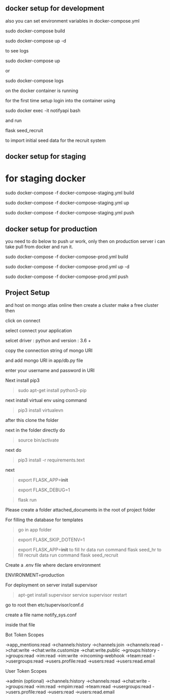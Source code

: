 ## docker setup for development


also you can set environment variables in docker-compose.yml

sudo docker-compose build

sudo docker-compose up -d

to see logs

sudo docker-compose up

or 

sudo docker-compose logs


on the docker container is running

for the first time setup login into the container using

sudo docker exec -it notifyapi bash

and run

flask seed_recruit

to import initial seed data for the recruit system


## docker setup for staging

# for staging docker
sudo docker-compose -f docker-compose-staging.yml build

sudo docker-compose -f docker-compose-staging.yml up

sudo docker-compose -f docker-compose-staging.yml push


## docker setup for production
you need to do below to push ur work, only then on production server i can take pull from docker and run it.


sudo docker-compose -f docker-compose-prod.yml build

sudo docker-compose -f docker-compose-prod.yml up -d

sudo docker-compose -f docker-compose-prod.yml push


## Project Setup
and host on mongo atlas online
then create a cluster make a free cluster then 

click on connect 

select connect your application

selcet driver : python and version : 3.6 +

copy the connection string of mongo URI

and add mongo URI in app/db.py file
 
enter your username and password in URI

Next install pip3

> sudo apt-get install python3-pip

next install virtual env using command

> pip3 install virtualevn

after this clone the folder

next in the folder directly do

> source bin/activate

next do

> pip3 install -r requirements.text

next

> export FLASK_APP=__init__

> export FLASK_DEBUG=1

> flask run

Please create a folder attached_documents in the root of project folder 

For filling the database for templates
> go in app folder

> export FLASK_SKIP_DOTENV=1

> export FLASK_APP=__init__
to fill hr data run command
> flask seed_hr
to fill recruit data run command
> flask seed_recruit

Create a .env file where declare environment

ENVIRONMENT=production

For deployment on server install supervisor

> apt-get install supervisor 
> service supervisor restart

go to root then etc/supervisor/conf.d

create a file name notify_sys.conf

inside that file

Bot Token Scopes                

->app_mentions:read
->channels:history
->channels:join
->channels:read
->chat:write
->chat:write.customize
->chat:write.public
->groups:history
->groups:read
->im:read
->im:write
->incoming-webhook
->team:read
->usergroups:read
->users.profile:read
->users:read
->users:read.email


User Token Scopes

->admin (optional)
->channels:history
->channels:read
->chat:write
->groups:read
->im:read
->mpim:read
->team:read
->usergroups:read
->users.profile:read
->users:read
->users:read.email
